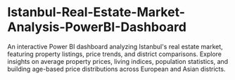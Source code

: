 # Istanbul-Real-Estate-Market-Analysis-PowerBI-Dashboard
An interactive Power BI dashboard analyzing Istanbul's real estate market, featuring property listings, price trends, and district comparisons. Explore insights on average property prices, living indices, population statistics, and building age-based price distributions across European and Asian districts.
